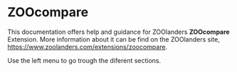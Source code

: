 # ZOOcompare

This documentation offers help and guidance for ZOOlanders **ZOOcompare** Extension. More information about it can be find on the ZOOlanders site, https://www.zoolanders.com/extensions/zoocompare.

Use the left menu to go trough the diferent sections.